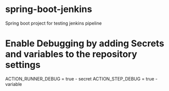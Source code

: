 # spring-boot-jenkins
Spring boot project for testing jenkins pipeline

# Enable Debugging by adding Secrets and variables to the repository settings

ACTION_RUNNER_DEBUG = true - secret
ACTION_STEP_DEBUG = true -variable

